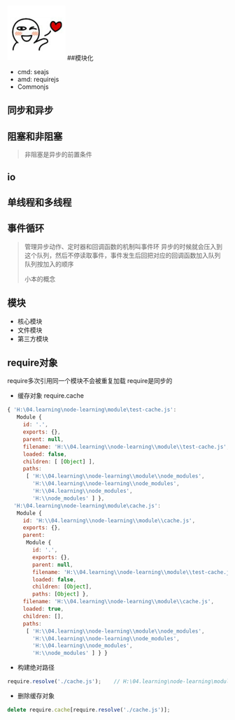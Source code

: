 ![profile](resource/profile.png)
##模块化
- cmd: seajs  
- amd: requirejs 
- Commonjs

## 同步和异步

## 阻塞和非阻塞
> 非阻塞是异步的前置条件

## io
## 单线程和多线程

## 事件循环
> 管理异步动作、定时器和回调函数的机制叫事件环
> 异步的时候就会压入到这个队列，然后不停读取事件，事件发生后回把对应的回调函数加入队列
> 队列按加入的顺序
> 
> 小本的概念

## 模块
- 核心模块
- 文件模块
- 第三方模块

## require对象
require多次引用同一个模块不会被重复加载
require是同步的

- 缓存对象 require.cache
```js
{ 'H:\04.learning\node-learning\module\test-cache.js': 
   Module {
     id: '.',
     exports: {},
     parent: null,
     filename: 'H:\\04.learning\\node-learning\\module\\test-cache.js',
     loaded: false,
     children: [ [Object] ],
     paths: 
      [ 'H:\\04.learning\\node-learning\\module\\node_modules',
        'H:\\04.learning\\node-learning\\node_modules',
        'H:\\04.learning\\node_modules',
        'H:\\node_modules' ] },
  'H:\04.learning\node-learning\module\cache.js': 
   Module {
     id: 'H:\\04.learning\\node-learning\\module\\cache.js',
     exports: {},
     parent: 
      Module {
        id: '.',
        exports: {},
        parent: null,
        filename: 'H:\\04.learning\\node-learning\\module\\test-cache.js',
        loaded: false,
        children: [Object],
        paths: [Object] },
     filename: 'H:\\04.learning\\node-learning\\module\\cache.js',
     loaded: true,
     children: [],
     paths: 
      [ 'H:\\04.learning\\node-learning\\module\\node_modules',
        'H:\\04.learning\\node-learning\\node_modules',
        'H:\\04.learning\\node_modules',
        'H:\\node_modules' ] } }
```

- 构建绝对路径
```js
require.resolve('./cache.js');    // H:\04.learning\node-learning\module\cache.js
```

- 删除缓存对象
```js
delete require.cache[require.resolve('./cache.js')];
```
